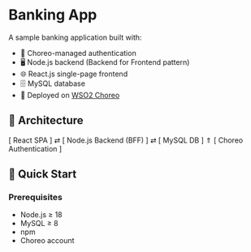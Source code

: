 # Banking App

A sample banking application built with:

- 🔐 Choreo-managed authentication  
- 🖥️ Node.js backend (Backend for Frontend pattern)  
- 🌐 React.js single-page frontend  
- 🗄️ MySQL database  
- 🚀 Deployed on [WSO2 Choreo](https://wso2.com/choreo/)

## 🧱 Architecture

[ React SPA ] ⇄ [ Node.js Backend (BFF) ] ⇄ [ MySQL DB ] ⇑ [ Choreo Authentication ]


## 🚀 Quick Start

### Prerequisites

- Node.js ≥ 18  
- MySQL ≥ 8  
- npm  
- Choreo account  



